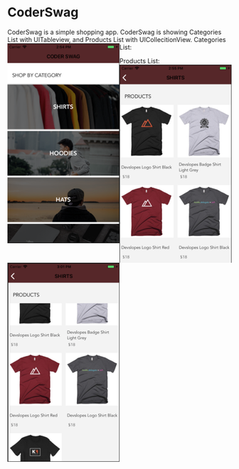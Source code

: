 # CoderSwag

CoderSwag is a simple shopping app. 
CoderSwag is showing Categories List with UITableview, and Products List with UICollecitionView.
Categories List:
<img src="https://github.com/bakergus/CoderSwag/blob/master/Screen%20Shot%202018-12-20%20at%202.54.05%20PM.png" width = 50% height = 50% div align=left />


Products List:
<img src="https://github.com/bakergus/CoderSwag/blob/master/Screen%20Shot%202018-12-20%20at%202.55.21%20PM.png" width = 50% height = 50% div align=left />
<img src="https://github.com/bakergus/CoderSwag/blob/master/Screen%20Shot%202018-12-20%20at%203.01.48%20PM.png" width = 50% height = 50% div align=left />
